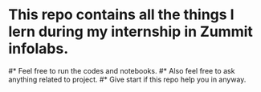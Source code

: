 # This repo contains all the things I lern during my internship in Zummit infolabs.
#* Feel free to run the codes and notebooks.
#* Also feel free to ask anything related to project.
#* Give start if this repo help you in anyway.

